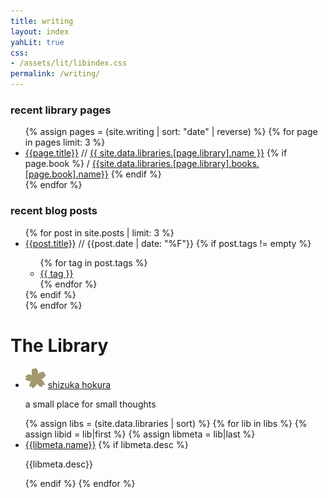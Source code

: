 ```yaml
---
title: writing
layout: index
yahLit: true
css: 
- /assets/lit/libindex.css
permalink: /writing/
---
```


<div class="latestposts">
  <h3>recent library pages</h3>
  <ul>
    {% assign pages = (site.writing | sort: "date" | reverse) %}
    {% for page in pages limit: 3 %}
    <li><a class="postlink" href="{{page.url}}">{{page.title}}</a>
      <span class="postinfo">
      // <span class="lib"><a href="/writing/{{page.library}}/">{{ site.data.libraries.[page.library].name }}</a></span>
        {% if page.book %}
        / <span class="book"><a href="/writing/{{page.library}}/#{{page.book}}">{{site.data.libraries.[page.library].books.[page.book].name}}</a></span>
        {% endif %}
      </span>
    </li>
    {% endfor %}
  </ul>
</div>

<div class="latestposts">
  <h3>recent blog posts</h3>
  <ul>
    {% for post in site.posts | limit: 3 %}
    <li><a class="postlink" href="{{post.url}}">{{post.title}}</a>
    <span class="postinfo"> // <span class="date">{{post.date | date: "%F"}}</span>
      {% if post.tags != empty %}
        <ul class="tags">
        {% for tag in post.tags %}
        <li><a href="/writing/blog/tags.html#{{tag}}">{{ tag }}</a></li>
        {% endfor %}
        </ul>
      {% endif %}
    </span>
    </li>
    {% endfor %}
  </ul>
</div>

<div class="liblist">
    <h1>The Library</h1>
    <ul>
      <li>
        <img src="/assets/lit/icon-sakura_x32.png" class="floatleft noborder" />
        <a class="liblink" href="/writing/blog/">shizuka hokura</a>
        <p class="libinfo">a small place for small thoughts</p>
      </li>
      {% assign libs = (site.data.libraries | sort) %}
      {% for lib in libs %}
      {% assign libid = lib|first %}
      {% assign libmeta = lib|last %}
      <li>
        <i class="fa fa-book"></i>
        <a class="liblink" href="/writing/{{libid}}/">{{libmeta.name}}</a>
        {% if libmeta.desc %}
          <p class="libinfo">{{libmeta.desc}}</p>
        {% endif %}
      {% endfor %}
    </ul>
</div>
